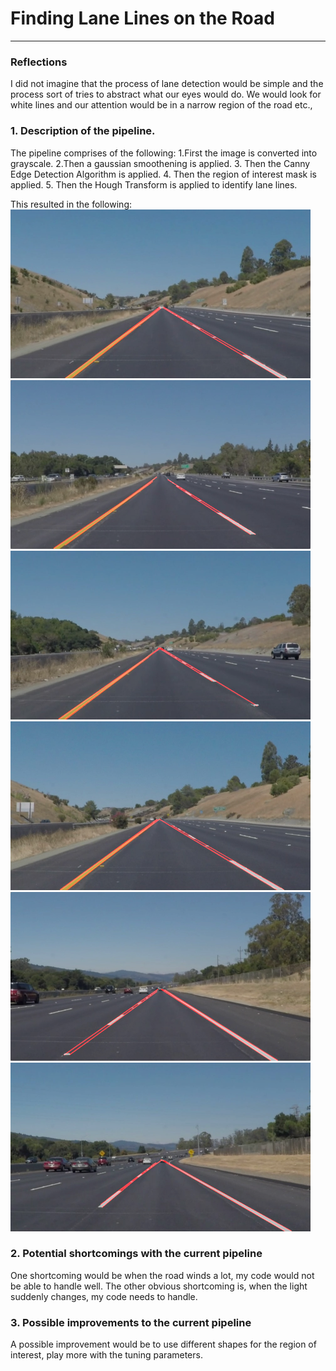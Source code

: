 # **Finding Lane Lines on the Road** 

---

### Reflections

I did not imagine that the process of lane detection would be simple and the process sort of tries to abstract what our eyes would do.
We would look for white lines and our attention would be in a narrow region of the road etc.,

### 1. Description of the pipeline. 

The pipeline comprises of the following:
1.First the image is converted into grayscale.
2.Then a gaussian smoothening is applied.
3. Then the Canny Edge Detection Algorithm is applied.
4. Then the region of interest mask is applied.
5. Then the Hough Transform is applied to identify lane lines.


This resulted in the following:
<br />
<img src="https://raw.githubusercontent.com/vasuskimo/CarND-LaneLines-P1/master/test_images/whiteCarLaneSwitch_after.jpg" width="480" />
<img src="https://raw.githubusercontent.com/vasuskimo/CarND-LaneLines-P1/master/test_images/solidYellowLeft_after.jpg" width="480" />
<img src="https://raw.githubusercontent.com/vasuskimo/CarND-LaneLines-P1/master/test_images/solidYellowCurve_after.jpg" width="480" />
<img src="https://raw.githubusercontent.com/vasuskimo/CarND-LaneLines-P1/master/test_images/solidYellowCurve2_after.jpg" width="480"/>
<img src="https://raw.githubusercontent.com/vasuskimo/CarND-LaneLines-P1/master/test_images/solidWhiteRight_after.jpg" width="480"/>
<img src="https://raw.githubusercontent.com/vasuskimo/CarND-LaneLines-P1/master/test_images/solidWhiteCurve_after.jpg" width="480"/>

### 2. Potential shortcomings with the current pipeline


One shortcoming would be when the road winds a lot, my code would not be able to handle well.
The other obvious shortcoming is, when the light suddenly changes, my code needs to handle.


### 3. Possible improvements to the current pipeline

A possible improvement would be to use different shapes for the region of interest, play more with the tuning parameters. 

